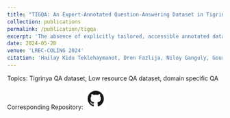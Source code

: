```yaml
---
title: "TIGQA: An Expert-Annotated Question-Answering Dataset in Tigrinya"
collection: publications
permalink: /publication/tigqa
excerpt: 'The absence of explicitly tailored, accessible annotated datasets for educational purposes presents a notable obstacle for NLP tasks in languages with limited resources. This study initially explores the feasibility of using machine translation (MT) to convert an existing dataset into a Tigrinya dataset in SQuAD format. As a result, we present TIGQA, an expert-annotated dataset containing 2,685 question-answer pairs covering 122 diverse topics such as climate, water, and traffic. These pairs are from 537 context paragraphs in publicly accessible Tigrinya and Biology books. Through comprehensive analyses, we demonstrate that the TIGQA dataset requires skills beyond simple word matching, requiring both single-sentence and multiple-sentence inference abilities. We conduct experiments using state-of-the-art MRC methods, marking the first exploration of such models on TIGQA. Additionally, we estimate human performance on the dataset and juxtapose it with the results obtained from pre-trained models. The notable disparities between human performance and the best model performance underscore the potential for future enhancements to TIGQA through continued research. Our dataset is freely accessible via the provided link to encourage the research community to address the challenges in the Tigrinya MRC.'
date: 2024-05-20
venue: 'LREC-COLING 2024'
citation: 'Hailay Kidu Teklehaymanot, Dren Fazlija, Niloy Ganguly, Gourab K. Patro, and Wolfgang Nejdl (2023). &quot;TIGQA: An Expert-Annotated Question-Answering Dataset in Tigrinya&quot; In <i>Proceedings of the 2024 Joint International Conference on Computational Linguistics, Language Resources and Evaluation</i>.'
---
```


Topics: Tigrinya QA dataset, Low resource QA dataset, domain specific QA

Corresponding Repository: [<img src="../images/GitHub-Mark.png" width="50" height="50">](https://github.com/hailaykidu/TigQA-Datasets)
